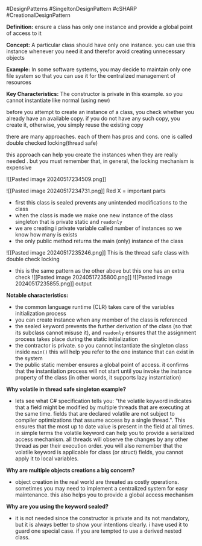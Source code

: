 #DesignPatterns #SingeltonDesignPattern #cSHARP #CreationalDesignPattern 

**Definition:** ensure a class has only one instance and provide a global point of access to it

**Concept:** A particular class should have only one instance. you can use this instance whenever you need it and therefor avoid creating unnecessary objects

**Example:** In some software systems, you may decide to maintain only one file system so that you can use it for the centralized management of resources

**Key Characteristics:** The constructor is private in this example. so you cannot instantiate like normal (using new)

before you attempt to create an instance of a class, you check whether you already have an available copy. if you do not have any such copy, you create it, otherwise, you simply reuse the existing copy

there are many approaches. each of them has pros and cons. one is called double checked locking(thread safe)

this approach can help you create the instances when they are really needed . but you must remember that, in general, the locking mechanism is expensive

![[Pasted image 20240517234509.png]]

![[Pasted image 20240517234731.png]]
Red X = important parts 
- first this class is sealed prevents any unintended modifications to the class
- when the class is made we make one new instance of the class singleton that is private static and `readonly`
- we are creating i private variable called number of instances so we know how many is exists
- the only public method returns the main (only) instance of the class

![[Pasted image 20240517235246.png]]
This is the thread safe class with double check locking
- this is the same pattern as the other above but this one has an extra check
![[Pasted image 20240517235800.png]]
![[Pasted image 20240517235855.png]]
output

**Notable characteristics:**
- the common language runtime (CLR) takes care of the variables initialization process
- you can create instance when any member of the class is referenced
- the sealed keyword prevents the further derivation of the class (so that its subclass cannot misuse it), and `readonly` ensures that the assignment process takes place during the static initialization
- the contractor is private. so you cannot instantiate the singleton class inside `main()` this will help you refer to the one instance that can exist in the system
- the public static member ensures a global point of access. it confirms that the instantiation process will not start until you invoke the instance property of the class (in other words, it supports lazy instantiation)

**Why volatile in thread safe singleton example?**
- lets see what C# specification tells you: "the volatile keyword indicates that a field might be modified by multiple threads that are executing at the same time. fields that are declared volatile are not subject to compiler optimizations that assume access by a single thread.". This ensures that the most up to date value is present in the field at all times. in simple terms the volatile keyword can help you to provide a serialized access mechanism. all threads will observe the changes by any other thread as per their execution order. you will also remember that the volatile keyword is applicable for class (or struct) fields, you cannot apply it to local variables.

**Why are multiple objects creations a big concern?**
- object creation in the real world are threated as costly operations. sometimes you may need to implement a centralized system for easy maintenance. this also helps you to provide a global access mechanism

**Why are you using the keyword sealed?**
- it is not needed since the constructor is private and its not mandatory, but it is always better to show your intentions clearly. i have used it to guard one special case. if you are tempted to use a derived nested class.